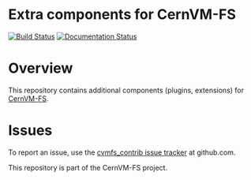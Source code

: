 # Extra components for CernVM-FS

[![Build Status](https://travis-ci.org/cvmfs/cvmfs_contrib.svg?branch=master)](https://travis-ci.org/cvmfs/cvmfs_contrib) [![Documentation Status](https://readthedocs.org/projects/cvmfs/badge/?version=latest)](http://cvmfs.readthedocs.org/en/latest/?badge=master)

# Overview

This repository contains additional components (plugins, extensions) for [CernVM-FS](https://github.com/cvmfs/cvmfs).

# Issues

To report an issue, use the [cvmfs_contrib issue tracker](https://github.com/cvmfs/cvmfs_contrib/issues) at github.com.


This repository is part of the CernVM-FS project.
